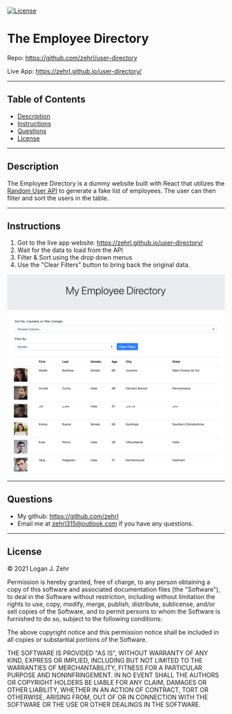 
[![License](https://img.shields.io/badge/License-MIT-blue.svg)](https://opensource.org/licenses/MIT)

# The Employee Directory

Repo: https://github.com/zehrl/user-directory

Live App: https://zehrl.github.io/user-directory/

---

## Table of Contents
* [Description](#Description)
* [Instructions](#Instructions)
* [Questions](#Questions)
* [License](#License)

---

## Description

The Employee Directory is a dummy website built with React that utilizes the [Random User API](https://randomuser.me/) to generate a fake list of employees. The user can then filter and sort the users in the table.

---

## Instructions

1. Got to the live app website: https://zehrl.github.io/user-directory/
2. Wait for the data to load from the API
3. Filter & Sort using the drop down menus
4. Use the "Clear Filters" button to bring back the original data.

![employee directory live app website](/readmeAssets/website.png)

---

## Questions

* My github: https://github.com/zehrl
* Email me at zehrl315@outlook.com if you have any questions.

---

## License

© 2021 Logan J. Zehr

Permission is hereby granted, free of charge, to any person obtaining a copy of this software and associated documentation files (the "Software"), to deal in the Software without restriction, including without limitation the rights to use, copy, modify, merge, publish, distribute, sublicense, and/or sell copies of the Software, and to permit persons to whom the Software is furnished to do so, subject to the following conditions:

The above copyright notice and this permission notice shall be included in all copies or substantial portions of the Software.

THE SOFTWARE IS PROVIDED "AS IS", WITHOUT WARRANTY OF ANY KIND, EXPRESS OR IMPLIED, INCLUDING BUT NOT LIMITED TO THE WARRANTIES OF MERCHANTABILITY, FITNESS FOR A PARTICULAR PURPOSE AND NONINFRINGEMENT. IN NO EVENT SHALL THE AUTHORS OR COPYRIGHT HOLDERS BE LIABLE FOR ANY CLAIM, DAMAGES OR OTHER LIABILITY, WHETHER IN AN ACTION OF CONTRACT, TORT OR OTHERWISE, ARISING FROM, OUT OF OR IN CONNECTION WITH THE SOFTWARE OR THE USE OR OTHER DEALINGS IN THE SOFTWARE.